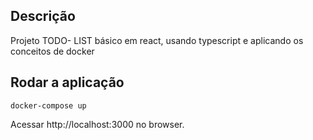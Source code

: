 
## Descrição

Projeto  TODO- LIST básico em react, usando typescript e aplicando os conceitos de docker

## Rodar a aplicação

```
docker-compose up
```

Acessar http://localhost:3000 no browser.

